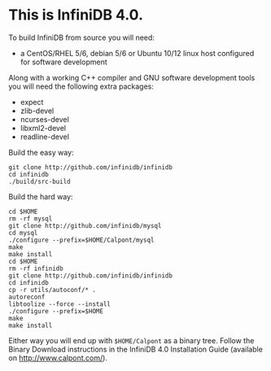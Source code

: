 This is InfiniDB 4.0.
=====================

To build InfiniDB from source you will need:

  * a CentOS/RHEL 5/6, debian 5/6 or Ubuntu 10/12 linux host configured for software development

Along with a working C++ compiler and GNU software development tools you will need the following extra packages:

  * expect
  * zlib-devel
  * ncurses-devel
  * libxml2-devel
  * readline-devel

Build the easy way:

    git clone http://github.com/infinidb/infinidb
    cd infinidb
    ./build/src-build

Build the hard way:

    cd $HOME
    rm -rf mysql
    git clone http://github.com/infinidb/mysql
    cd mysql
    ./configure --prefix=$HOME/Calpont/mysql
    make
    make install
    cd $HOME
    rm -rf infinidb
    git clone http://github.com/infinidb/infinidb
    cd infinidb
    cp -r utils/autoconf/* .
    autoreconf
    libtoolize --force --install
    ./configure --prefix=$HOME
    make
    make install
    
Either way you will end up with `$HOME/Calpont` as a binary tree. Follow the Binary Download
instructions in the InfiniDB 4.0 Installation Guide (available on http://www.calpont.com/).
